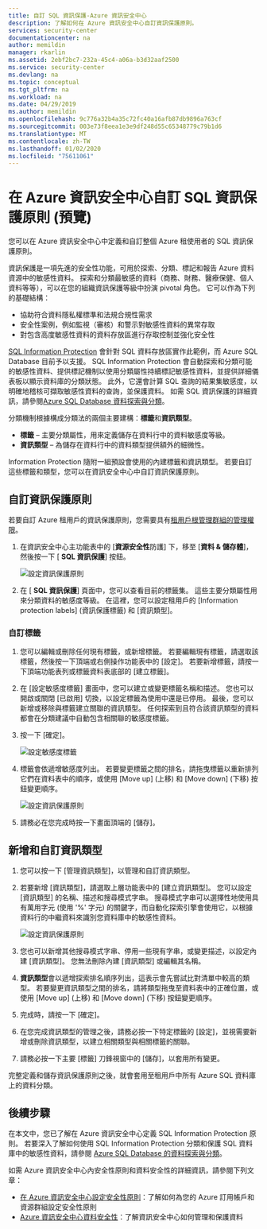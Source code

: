 ```yaml
---
title: 自訂 SQL 資訊保護-Azure 資訊安全中心
description: 了解如何在 Azure 資訊安全中心自訂資訊保護原則。
services: security-center
documentationcenter: na
author: memildin
manager: rkarlin
ms.assetid: 2ebf2bc7-232a-45c4-a06a-b3d32aaf2500
ms.service: security-center
ms.devlang: na
ms.topic: conceptual
ms.tgt_pltfrm: na
ms.workload: na
ms.date: 04/29/2019
ms.author: memildin
ms.openlocfilehash: 9c776a32b4a35c72fc40a16afb87db9896a763cf
ms.sourcegitcommit: 003e73f8eea1e3e9df248d55c65348779c79b1d6
ms.translationtype: MT
ms.contentlocale: zh-TW
ms.lasthandoff: 01/02/2020
ms.locfileid: "75611061"
---
```

# <a name="customize-the-sql-information-protection-policy-in-azure-security-center-preview"></a>在 Azure 資訊安全中心自訂 SQL 資訊保護原則 (預覽)
 
您可以在 Azure 資訊安全中心中定義和自訂整個 Azure 租使用者的 SQL 資訊保護原則。

資訊保護是一項先進的安全性功能，可用於探索、分類、標記和報告 Azure 資料資源中的敏感性資料。 探索和分類最敏感的資料（商務、財務、醫療保健、個人資料等等），可以在您的組織資訊保護等級中扮演 pivotal 角色。 它可以作為下列的基礎結構：
- 協助符合資料隱私權標準和法規合規性需求
- 安全性案例，例如監視（審核）和警示對敏感性資料的異常存取
- 對包含高度敏感性資料的資料存放區進行存取控制並強化安全性
 
[SQL Information Protection](../sql-database/sql-database-data-discovery-and-classification.md) 會針對 SQL 資料存放區實作此範例，而 Azure SQL Database 目前予以支援。 SQL Information Protection 會自動探索和分類可能的敏感性資料、提供標記機制以使用分類屬性持續標記敏感性資料，並提供詳細儀表板以顯示資料庫的分類狀態。 此外，它還會計算 SQL 查詢的結果集敏感度，以明確地稽核可擷取敏感性資料的查詢，並保護資料。 如需 SQL 資訊保護的詳細資訊，請參閱[Azure SQL Database 資料探索與分類](../sql-database/sql-database-data-discovery-and-classification.md)。
 
分類機制根據構成分類法的兩個主要建構：**標籤**和**資訊類型**。
- **標籤** – 主要分類屬性，用來定義儲存在資料行中的資料敏感度等級。 
- **資訊類型** – 為儲存在資料行中的資料類型提供額外的細微性。
 
Information Protection 隨附一組預設會使用的內建標籤和資訊類型。 若要自訂這些標籤和類型，您可以在資訊安全中心中自訂資訊保護原則。
 
## <a name="customize-the-information-protection-policy"></a>自訂資訊保護原則
若要自訂 Azure 租用戶的資訊保護原則，您需要具有[租用戶根管理群組的管理權限](security-center-management-groups.md)。 
 
1. 在資訊安全中心主功能表中的 [**資源安全性**防護] 下，移至 [**資料 & 儲存體**]，然後按一下 [ **SQL 資訊保護**] 按鈕。

   ![設定資訊保護原則](./media/security-center-info-protection-policy/security-policy.png) 
 
2. 在 [ **SQL 資訊保護**] 頁面中，您可以查看目前的標籤集。 這些主要分類屬性用來分類資料的敏感度等級。 在這裡，您可以設定租用戶的 [Information protection labels] \(資訊保護標籤\) 和 [資訊類型]。 
 
### <a name="customizing-labels"></a>自訂標籤
 
1. 您可以編輯或刪除任何現有標籤，或新增標籤。 若要編輯現有標籤，請選取該標籤，然後按一下頂端或右側操作功能表中的 [設定]。 若要新增標籤，請按一下頂端功能表列或標籤資料表底部的 [建立標籤]。
2. 在 [設定敏感度標籤] 畫面中，您可以建立或變更標籤名稱和描述。 您也可以開啟或關閉 [已啟用] 切換，以設定標籤為使用中還是已停用。 最後，您可以新增或移除與標籤建立關聯的資訊類型。 任何探索到且符合該資訊類型的資料都會在分類建議中自動包含相關聯的敏感度標籤。
3. 按一下 [確定]。
 
   ![設定敏感度標籤](./media/security-center-info-protection-policy/config-sensitivity-label.png)
 
4. 標籤會依遞增敏感度列出。 若要變更標籤之間的排名，請拖曳標籤以重新排列它們在資料表中的順序，或使用 [Move up] \(上移\) 和 [Move down] \(下移\) 按鈕變更順序。 
 
    ![設定資訊保護原則](./media/security-center-info-protection-policy/move-up.png)
 
5. 請務必在您完成時按一下畫面頂端的 [儲存]。
 
 
## <a name="adding-and-customizing-information-types"></a>新增和自訂資訊類型
 
1. 您可以按一下 [管理資訊類型]，以管理和自訂資訊類型。
2. 若要新增 [資訊類型]，請選取上層功能表中的 [建立資訊類型]。 您可以設定 [資訊類型] 的名稱、描述和搜尋模式字串。 搜尋模式字串可以選擇性地使用具有萬用字元 (使用 '%' 字元) 的關鍵字，而自動化探索引擎會使用它，以根據資料行的中繼資料來識別您資料庫中的敏感性資料。
 
    ![設定資訊保護原則](./media/security-center-info-protection-policy/info-types.png)
 
3. 您也可以新增其他搜尋模式字串、停用一些現有字串，或變更描述，以設定內建 [資訊類型]。 您無法刪除內建 [資訊類型] 或編輯其名稱。 
4. **資訊類型**會以遞增探索排名順序列出，這表示會先嘗試比對清單中較高的類型。 若要變更資訊類型之間的排名，請將類型拖曳至資料表中的正確位置，或使用 [Move up] \(上移\) 和 [Move down] \(下移\) 按鈕變更順序。 
5. 完成時，請按一下 [確定]。
6. 在您完成資訊類型的管理之後，請務必按一下特定標籤的 [設定]，並視需要新增或刪除資訊類型，以建立相關類型與相關標籤的關聯。
7. 請務必按一下主要 [標籤] 刀鋒視窗中的 [儲存]，以套用所有變更。
 
完整定義和儲存資訊保護原則之後，就會套用至租用戶中所有 Azure SQL 資料庫上的資料分類。
 
 
## <a name="next-steps"></a>後續步驟
 
在本文中，您已了解在 Azure 資訊安全中心定義 SQL Information Protection 原則。 若要深入了解如何使用 SQL Information Protection 分類和保護 SQL 資料庫中的敏感性資料，請參閱 [Azure SQL Database 的資料探索與分類](../sql-database/sql-database-data-discovery-and-classification.md)。 

如需 Azure 資訊安全中心內安全性原則和資料安全性的詳細資訊，請參閱下列文章：
 
- [在 Azure 資訊安全中心設定安全性原則](tutorial-security-policy.md)：了解如何為您的 Azure 訂用帳戶和資源群組設定安全性原則
- [Azure 資訊安全中心資料安全性](security-center-data-security.md)：了解資訊安全中心如何管理和保護資料

